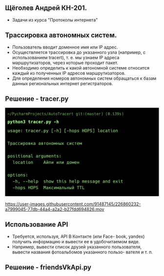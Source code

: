 ## Щёголев Андрей КН-201.
- Задачи из курса "Протоколы интернета"


## Трассировка автономных систем.
- Пользователь вводит доменное имя
или IP адрес. 
- Осуществляется трассировка до указанного узла (например, с использованием
tracert), т. е. мы узнаем IP адреса маршрутизаторов, через которые проходит пакет.
- Необходимо определить к какой автономной системе относится каждый из полученных IP адресов
маршрутизаторов.
- Для определения номеров автономных систем обращаться к базам данных
региональных интернет регистраторов.

## Решение - tracer.py

![Image alt](https://github.com/Goodpurpp/Protocols/blob/master/images/tracer_help.jpg)

https://user-images.githubusercontent.com/91487145/226860232-a7999045-77db-44a4-a2a2-b27fdd694826.mov

## Использование API
- Требуется, используя, API В Контакте (или Face-
book, yandex) получить информацию и вывести ее в удобочитаемом виде.
- Например, вывести список друзей указанного пользователя, вывести названия фотоальбомов указанного пользо-
вателя и т. п.

## Решение - friendsVkApi.py 